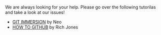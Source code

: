 We are always looking for your help. Please go over the following tutorilas and take a look at our issues! 

* [GIT IMMERSION](http://gitimmersion.com/index.html) by Neo
* [HOW TO GITHUB](https://gun.io/blog/how-to-github-fork-branch-and-pull-request/) by Rich Jones